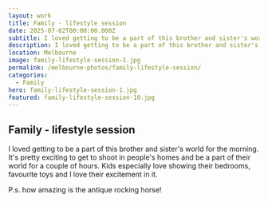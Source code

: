```yaml
---
layout: work
title: Family - lifestyle session
date: 2025-07-02T00:00:00.000Z
subtitle: I loved getting to be a part of this brother and sister's world for the morning
description: I loved getting to be a part of this brother and sister's world for the morning. It's pretty exciting to get to shoot in people's homes and be a part of their world for a couple of hours. Kids especially love showing their bedrooms, favourite toys and I love their excitement in it.
location: Melbourne
image: family-lifestyle-session-1.jpg
permalink: /melbourne-photos/family-lifestyle-session/
categories:
  - Family
hero: family-lifestyle-session-1.jpg
featured: family-lifestyle-session-10.jpg
---
```


## Family - lifestyle session

I loved getting to be a part of this brother and sister's world for the morning. It's pretty exciting to get to shoot in people's homes and be a part of their world for a couple of hours. Kids especially love showing their bedrooms, favourite toys and I love their excitement in it.

P.s. how amazing is the antique rocking horse!
